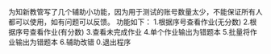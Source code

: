 为知新教管写了几个辅助小功能，因为用于测试的账号数量太少，不能保证所有人都可以使用，如有问题可以反馈。
功能如下：
1.根据序号查看作业(无分数) 
2.根据序号查看作业(有分数) 
3.查看未完成作业 
4.单个作业输出为错题本 
5.批量将作业输出为错题本 
6.辅助改错 
0.退出程序
